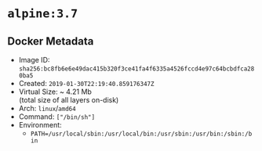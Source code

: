 # `alpine:3.7`

## Docker Metadata

- Image ID: `sha256:bc8fb6e6e49dac415b320f3ce41fa4f6335a4526fccd4e97c64bcbdfca280ba5`
- Created: `2019-01-30T22:19:40.859176347Z`
- Virtual Size: ~ 4.21 Mb  
  (total size of all layers on-disk)
- Arch: `linux`/`amd64`
- Command: `["/bin/sh"]`
- Environment:
  - `PATH=/usr/local/sbin:/usr/local/bin:/usr/sbin:/usr/bin:/sbin:/bin`
